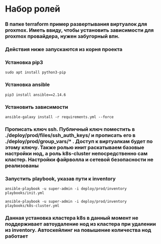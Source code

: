 # Набор ролей
### В папке terraform пример развертывания виртуалок для proxmox. Иметь ввиду, чтобы установить зависимости для proxmox провайдера, нужен забугорный впн.
### Действия ниже запускаются из корня проекта
### Установка pip3
```
sudo apt install python3-pip
```
### Установка ansible
```
pip3 install ansible==2.14.6
```
### Установить зависимости
```
ansible-galaxy install -r requirements.yml --force
```
### Прописать ключ ssh. Публичный ключ поместить в ./deploy/prod/files/ssh_auth_keys/ и прописать его в ./deploy/prod/group_vars/* . Доступ к виртуалкам будет по этому ключу. Также ролью инит раскатываем базовые настройки нод, а роль k8s-cluster непосредственно сам кластер. Настройки файрволла и сетевой безопасности не реализованы
### Запустить playbook, указав пути к inventory
```
ansible-playbook -u super-admin -i deploy/prod/inventory playbooks/init.yml
```
```
ansible-playbook -u super-admin -i deploy/prod/inventory playbooks/k8s-cluster.yml
```
### Данная установка кластера k8s в данный момент не поддерживает автоудаление нод из кластера при удалении из inventory. Автоскейлинг на повышение количества нод работает